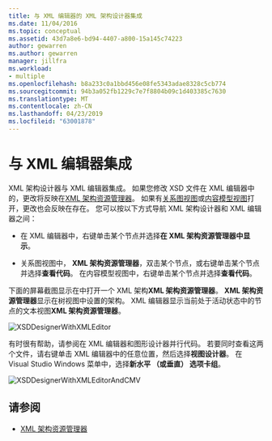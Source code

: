 ```yaml
---
title: 与 XML 编辑器的 XML 架构设计器集成
ms.date: 11/04/2016
ms.topic: conceptual
ms.assetid: 43d7a8e6-bd94-4407-a800-15a145c74223
author: gewarren
ms.author: gewarren
manager: jillfra
ms.workload:
- multiple
ms.openlocfilehash: b8a233c0a1bbd456e08fe5343adae8328c5cb774
ms.sourcegitcommit: 94b3a052fb1229c7e7f8804b09c1d403385c7630
ms.translationtype: MT
ms.contentlocale: zh-CN
ms.lasthandoff: 04/23/2019
ms.locfileid: "63001878"
---
```

# <a name="integration-with-xml-editor"></a>与 XML 编辑器集成

XML 架构设计器与 XML 编辑器集成。 如果您修改 XSD 文件在 XML 编辑器中的，更改将反映在[XML 架构资源管理器](../xml-tools/xml-schema-explorer.md)。 如果有[关系图视图](../xml-tools/graph-view.md)或[内容模型视图](../xml-tools/content-model-view.md)打开，更改也会反映在存在。 您可以按以下方式导航 XML 架构设计器和 XML 编辑器之间：

- 在 XML 编辑器中，右键单击某个节点并选择**在 XML 架构资源管理器中显示**。

- 关系图视图中， **XML 架构资源管理器**，双击某个节点，或右键单击某个节点并选择**查看代码**。 在内容模型视图中，右键单击某个节点并选择**查看代码**。

下面的屏幕截图显示在中打开一个 XML 架构**XML 架构资源管理器**。 **XML 架构资源管理器**显示在树视图中设置的架构。 XML 编辑器显示当前处于活动状态中的节点的文本视图**XML 架构资源管理器**。

![XSDDesignerWithXMLEditor](../xml-tools/media/xsddesignerwithxmleditor.gif)

有时很有帮助，请参阅在 XML 编辑器和图形设计器并行代码。 若要同时查看这两个文件，请右键单击 XML 编辑器中的任意位置，然后选择**视图设计器**。 在 Visual Studio Windows 菜单中，选择**新水平 （或垂直） 选项卡组**。

![XSDDesignerWithXMLEditorAndCMV](../xml-tools/media/xsddesignerwithxmleditorandcmv.gif)

## <a name="see-also"></a>请参阅

- [XML 架构资源管理器](../xml-tools/xml-schema-explorer.md)